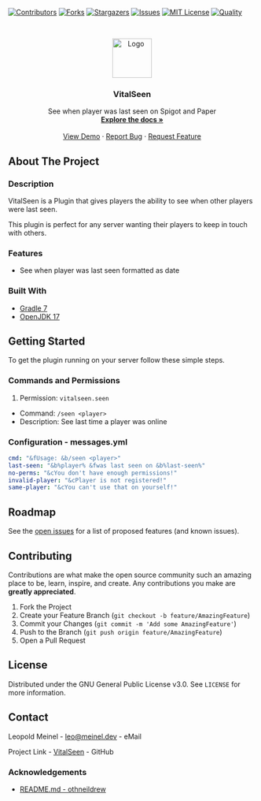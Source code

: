 <!-- PROJECT SHIELDS -->

[![Contributors][contributors-shield]][contributors-url]
[![Forks][forks-shield]][forks-url]
[![Stargazers][stars-shield]][stars-url]
[![Issues][issues-shield]][issues-url]
[![MIT License][license-shield]][license-url]
[![Quality][quality-shield]][quality-url]

<!-- PROJECT LOGO -->
<!--suppress ALL -->
<br />
<p align="center">
  <a href="https://github.com/LeoMeinel/VitalSeen">
    <img src="images/logo.png" alt="Logo" width="80" height="80">
  </a>

<h3 align="center">VitalSeen</h3>

  <p align="center">
    See when player was last seen on Spigot and Paper
    <br />
    <a href="https://github.com/LeoMeinel/VitalSeen"><strong>Explore the docs »</strong></a>
    <br />
    <br />
    <a href="https://github.com/LeoMeinel/VitalSeen">View Demo</a>
    ·
    <a href="https://github.com/LeoMeinel/VitalSeen/issues">Report Bug</a>
    ·
    <a href="https://github.com/LeoMeinel/VitalSeen/issues">Request Feature</a>
  </p>

<!-- ABOUT THE PROJECT -->

## About The Project

### Description

VitalSeen is a Plugin that gives players the ability to see when other players were last seen.

This plugin is perfect for any server wanting their players to keep in touch with others.

### Features

- See when player was last seen formatted as date

### Built With

- [Gradle 7](https://docs.gradle.org/7.5.1/release-notes.html)
- [OpenJDK 17](https://openjdk.java.net/projects/jdk/17/)

<!-- GETTING STARTED -->

## Getting Started

To get the plugin running on your server follow these simple steps.

### Commands and Permissions

1. Permission: `vitalseen.seen`

- Command: `/seen <player>`
- Description: See last time a player was online

### Configuration - messages.yml

```yaml
cmd: "&fUsage: &b/seen <player>"
last-seen: "&b%player% &fwas last seen on &b%last-seen%"
no-perms: "&cYou don't have enough permissions!"
invalid-player: "&cPlayer is not registered!"
same-player: "&cYou can't use that on yourself!"
```

<!-- ROADMAP -->

## Roadmap

See the [open issues](https://github.com/LeoMeinel/VitalSeen/issues) for a list of proposed features (and known
issues).

<!-- CONTRIBUTING -->

## Contributing

Contributions are what make the open source community such an amazing place to be, learn, inspire, and create. Any
contributions you make are **greatly appreciated**.

1. Fork the Project
2. Create your Feature Branch (`git checkout -b feature/AmazingFeature`)
3. Commit your Changes (`git commit -m 'Add some AmazingFeature'`)
4. Push to the Branch (`git push origin feature/AmazingFeature`)
5. Open a Pull Request

<!-- LICENSE -->

## License

Distributed under the GNU General Public License v3.0. See `LICENSE` for more information.

<!-- CONTACT -->

## Contact

Leopold Meinel - [leo@meinel.dev](mailto:leo@meinel.dev) - eMail

Project Link - [VitalSeen](https://github.com/LeoMeinel/VitalSeen) - GitHub

<!-- ACKNOWLEDGEMENTS -->

### Acknowledgements

- [README.md - othneildrew](https://github.com/othneildrew/Best-README-Template)

<!-- MARKDOWN LINKS & IMAGES -->

[contributors-shield]: https://img.shields.io/github/contributors-anon/LeoMeinel/VitalSeen?style=for-the-badge
[contributors-url]: https://github.com/LeoMeinel/VitalSeen/graphs/contributors
[forks-shield]: https://img.shields.io/github/forks/LeoMeinel/VitalSeen?label=Forks&style=for-the-badge
[forks-url]: https://github.com/LeoMeinel/VitalSeen/network/members
[stars-shield]: https://img.shields.io/github/stars/LeoMeinel/VitalSeen?style=for-the-badge
[stars-url]: https://github.com/LeoMeinel/VitalSeen/stargazers
[issues-shield]: https://img.shields.io/github/issues/LeoMeinel/VitalSeen?style=for-the-badge
[issues-url]: https://github.com/LeoMeinel/VitalSeen/issues
[license-shield]: https://img.shields.io/github/license/LeoMeinel/VitalSeen?style=for-the-badge
[license-url]: https://github.com/LeoMeinel/VitalSeen/blob/main/LICENSE
[quality-shield]: https://img.shields.io/codefactor/grade/github/LeoMeinel/VitalSeen?style=for-the-badge
[quality-url]: https://www.codefactor.io/repository/github/LeoMeinel/VitalSeen
